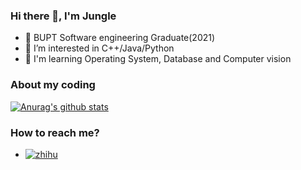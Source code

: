 ### Hi there 👋, I'm Jungle

- 👋 BUPT Software engineering Graduate(2021)
- 👀 I’m interested in C++/Java/Python
- 🐔 I'm learning Operating System, Database and Computer vision

### About my coding

[![Anurag's github stats](https://github-readme-stats.vercel.app/api?username=Jungle430&layout=compact&show_icons=true)](https://github.com/anuraghazra/github-readme-stats)

### How to reach me?

- [![zhihu](https://img.shields.io/static/v1?style=flat-square&logo=zhihu&label=&message=@Jungle&color=eaeff9&labelColor=96CDFB)](https://www.zhihu.com/people/gu-shi-zhen-dui-wo)

